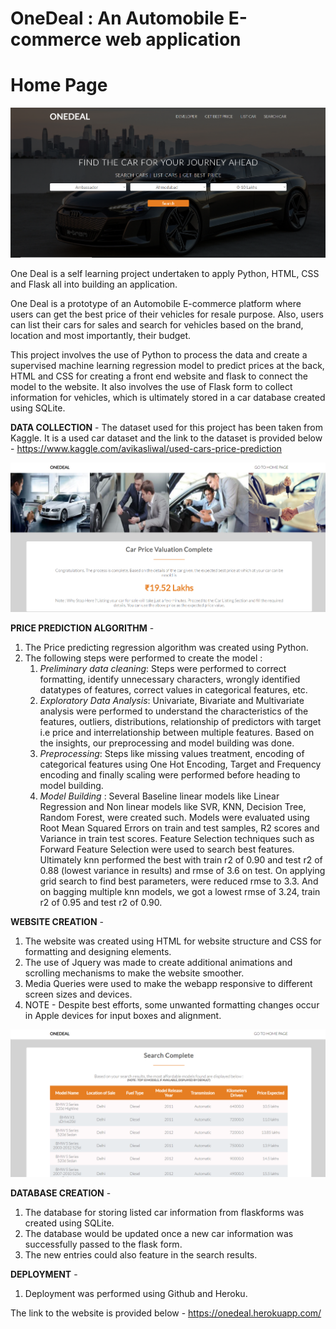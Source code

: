 # OneDeal : An Automobile E-commerce web application

# Home Page
![HomePage](Static%20duplicate/GitHubImages/HomePage.png)

One Deal is a self learning project undertaken to apply Python, HTML, CSS and Flask all into building an application.

One Deal is a prototype of an Automobile E-commerce platform where users can get the best price of their vehicles for resale purpose. Also, users can list their cars for sales and search for vehicles based on the brand, location and most importantly, their budget.

This project involves the use of Python to process the data and create a supervised machine learning regression model to predict prices at the back, HTML and CSS for creating a front end website and flask to connect the model to the website. It also involves the use of Flask form to collect information for vehicles, which is ultimately stored in a car database created using SQLite. 

**DATA COLLECTION** - 
The dataset used for this project has been taken from Kaggle. It is a used car dataset and the link to the dataset is provided below - 
https://www.kaggle.com/avikasliwal/used-cars-price-prediction

![Price Prediction Section](Static%20duplicate/GitHubImages/Price%20Prediction%20Result.png)


**PRICE PREDICTION ALGORITHM** - 
1. The Price predicting regression algorithm was created using Python.
2. The following steps were performed to create the model :
   1. *Preliminary data cleaning*:  Steps were performed to correct formatting, identify unnecessary characters, wrongly identified datatypes of features, correct values in    categorical features, etc.
   2. *Exploratory Data Analysis*: Univariate, Bivariate and Multivariate analysis were performed to understand the characteristics of the features, outliers, distributions, relationship of predictors with target i.e price and interrelationship between multiple features. Based on the insights, our preprocessing and model building was done.
   3. *Preprocessing*: Steps like missing values treatment, encoding of categorical features using One Hot Encoding, Target and Frequency encoding and finally scaling were performed before heading to model building.
   4. *Model Building* : Several Baseline linear models like Linear Regression and Non linear models like SVR, KNN, Decision Tree, Random Forest, were created such. Models were evaluated using Root Mean Squared Errors on train and test samples, R2 scores and Variance in train test scores. Feature Selection techniques such as Forward Feature Selection were used to search best features. Ultimately knn performed the best with train r2 of 0.90 and test r2 of 0.88 (lowest variance in results) and rmse of 3.6 on test. On applying grid search to find best parameters, were reduced rmse to 3.3. And on bagging multiple knn models, we got a lowest rmse of 3.24, train r2 of 0.95 and test r2 of 0.90.


**WEBSITE CREATION** - 
1. The website was created using HTML for website structure and CSS for formatting and designing elements.
2. The use of Jquery was made to create additional animations and scrolling mechanisms to make the website smoother.
3. Media Queries were used to make the webapp responsive to different screen sizes and devices.
4. NOTE - Despite best efforts, some unwanted formatting changes occur in Apple devices for input boxes and alignment.

![Price Prediction Section](Static%20duplicate/GitHubImages/Search%20Result.png)

**DATABASE CREATION** - 
1. The database for storing listed car information from flaskforms was created using SQLite.
2. The database would be updated once a new car information was successfully passed to the flask form.
3. The new entries could also feature in the search results.

**DEPLOYMENT** - 
1. Deployment was performed using Github and Heroku.

The link to the website is provided below - 
https://onedeal.herokuapp.com/
